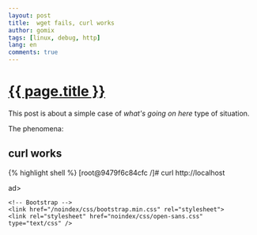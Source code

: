```yaml
---
layout: post
title:  wget fails, curl works
author: gomix
tags: [linux, debug, http]
lang: en
comments: true
---
```


<div>
 <a href="{{ page.url }}">
  <h1>{{ page.title }}</h1>
 </a>
</div>

This post is about a simple case of _what's going on here_ type of situation.

The phenomena:

## curl works
{% highlight shell %}
[root@9479f6c84cfc /]# curl http://localhost                                                              
<!--more-->
<!DOCTYPE html PUBLIC "-//W3C//DTD XHTML 1.1//EN" "http://www.w3.org/TR/xhtml11/DTD/xhtml11.dtd"><html><he
ad>
<meta http-equiv="content-type" content="text/html; charset=UTF-8">
                <title>Apache HTTP Server Test Page powered by CentOS</title>
                <meta http-equiv="Content-Type" content="text/html; charset=UTF-8">

    <!-- Bootstrap -->
    <link href="/noindex/css/bootstrap.min.css" rel="stylesheet">
    <link rel="stylesheet" href="noindex/css/open-sans.css" type="text/css" />

<style type="text/css"><!--    
{% endhighlight %}

## wget fails
{% highlight shell %}
[root@9479f6c84cfc /]# wget http://localhost   
--2019-08-28 20:08:15--  http://localhost/
Resolving localhost (localhost)... ::1, 127.0.0.1
Connecting to localhost (localhost)|::1|:80... connected.
HTTP request sent, awaiting response... 403 Forbidden
2019-08-28 20:08:15 ERROR 403: Forbidden.
{% endhighlight %}

## Lets get more information

Let try to see the http request details:

### `curl --verbose`
{% highlight shell %}
[root@9479f6c84cfc /]# curl --verbose  http://localhost                                                   
* About to connect() to localhost port 80 (#0)
*   Trying ::1...
* Connected to localhost (::1) port 80 (#0)
> GET / HTTP/1.1
> User-Agent: curl/7.29.0
> Host: localhost
> Accept: */*
> 
< HTTP/1.1 403 Forbidden
< Date: Wed, 28 Aug 2019 20:11:02 GMT
< Server: Apache/2.4.6 (CentOS)
< Last-Modified: Thu, 16 Oct 2014 13:20:58 GMT
< ETag: "1321-5058a1e728280"
< Accept-Ranges: bytes
< Content-Length: 4897
< Content-Type: text/html; charset=UTF-8
< 
<!DOCTYPE html PUBLIC "-//W3C//DTD XHTML 1.1//EN" "http://www.w3.org/TR/xhtml11/DTD/xhtml11.dtd"><html><he
ad>
<meta http-equiv="content-type" content="text/html; charset=UTF-8">
                <title>Apache HTTP Server Test Page powered by CentOS</title>
                <meta http-equiv="Content-Type" content="text/html; charset=UTF-8">

    <!-- Bootstrap -->
    <link href="/noindex/css/bootstrap.min.css" rel="stylesheet">
    <link rel="stylesheet" href="noindex/css/open-sans.css" type="text/css" />

<style type="text/css"><!--              

body {
  font-family: "Open Sans", Helvetica, sans-serif;
  font-weight: 100;
  color: #ccc;
  background: rgba(10, 24, 55, 1);
  font-size: 16px;
}
... (content suppresed)
{% endhighlight %}

### `wget --debug`
{% highlight shell %}
[root@9479f6c84cfc /]# wget --debug  http://localhost                                                     
DEBUG output created by Wget 1.14 on linux-gnu.

URI encoding = 'ANSI_X3.4-1968'
Converted file name 'index.html' (UTF-8) -> 'index.html' (ANSI_X3.4-1968)
Converted file name 'index.html' (UTF-8) -> 'index.html' (ANSI_X3.4-1968)
--2019-08-28 20:14:28--  http://localhost/
Resolving localhost (localhost)... ::1, 127.0.0.1
Caching localhost => ::1 127.0.0.1
Connecting to localhost (localhost)|::1|:80... connected.
Created socket 3.
Releasing 0x000000000169d4d0 (new refcount 1).

---request begin---
GET / HTTP/1.1
User-Agent: Wget/1.14 (linux-gnu)
Accept: */*
Host: localhost
Connection: Keep-Alive

---request end---
HTTP request sent, awaiting response... 
---response begin---
HTTP/1.1 403 Forbidden
Date: Wed, 28 Aug 2019 20:14:28 GMT
Server: Apache/2.4.6 (CentOS)
Last-Modified: Thu, 16 Oct 2014 13:20:58 GMT
ETag: "1321-5058a1e728280"
Accept-Ranges: bytes
Content-Length: 4897
Keep-Alive: timeout=5, max=100
Connection: Keep-Alive
Content-Type: text/html; charset=UTF-8

---response end---
403 Forbidden
Registered socket 3 for persistent reuse.
URI content encoding = 'UTF-8'
Disabling further reuse of socket 3.
Closed fd 3
2019-08-28 20:14:28 ERROR 403: Forbidden.
{% endhighlight %}

## Pay attention and read

Actually this case is no bug at all or missbehaviour of the web server, let review some details:

1. Both wget and curl reports HTTP response status code 403 Forbidden.
2. curl show some html content.
3. wget does not show such content, so the issue is with wget behaviour.

Reading further about wget:

       --content-on-error
           If this is set to on, wget will not skip the content when the server responds with a http
           status code that indicates error.

So voilá, this is no mistery, just add `--content-on-error` option to get the same content as curl does.


{% highlight shell %}
[root@9479f6c84cfc ansible]#  wget --content-on-error -O - http://localhost | head
--2019-08-29 03:55:32--  http://localhost/
Resolving localhost (localhost)... ::1, 127.0.0.1
Connecting to localhost (localhost)|::1|:80... connected.
HTTP request sent, awaiting response... 403 Forbidden
Saving to: 'STDOUT'

100%[================================================================>] 4,897       --.-K/s   in 0s      

2019-08-29 03:55:32 ERROR 403: Forbidden.

<!DOCTYPE html PUBLIC "-//W3C//DTD XHTML 1.1//EN" "http://www.w3.org/TR/xhtml11/DTD/xhtml11.dtd"><html><head>
<meta http-equiv="content-type" content="text/html; charset=UTF-8">
                <title>Apache HTTP Server Test Page powered by CentOS</title>
                <meta http-equiv="Content-Type" content="text/html; charset=UTF-8">

    <!-- Bootstrap -->
    <link href="/noindex/css/bootstrap.min.css" rel="stylesheet">
    <link rel="stylesheet" href="noindex/css/open-sans.css" type="text/css" />

<style type="text/css"><!--         
{% endhighlight  %}
